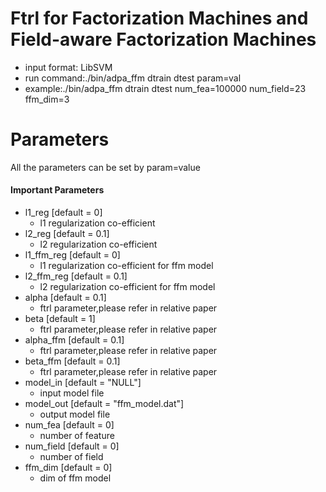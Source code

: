 Ftrl for Factorization Machines and Field-aware Factorization Machines
====
* input format: LibSVM
* run command:./bin/adpa_ffm dtrain dtest param=val
* example:./bin/adpa_ffm dtrain dtest num_fea=100000 num_field=23 ffm_dim=3

Parameters
====
All the parameters can be set by param=value

#### Important Parameters
* l1_reg [default = 0]
  - l1 regularization co-efficient
* l2_reg [default = 0.1]
  - l2 regularization co-efficient
* l1_ffm_reg [default = 0]
  - l1 regularization co-efficient for ffm model
* l2_ffm_reg [default = 0.1]
  - l2 regularization co-efficient for ffm model
* alpha [default = 0.1]
  - ftrl parameter,please refer in relative paper
* beta [default = 1]
  - ftrl parameter,please refer in relative paper
* alpha_ffm [default = 0.1]
  - ftrl parameter,please refer in relative paper
* beta_ffm [default = 0.1]
  - ftrl parameter,please refer in relative paper
* model_in [default = "NULL"]
  - input model file
* model_out [default = "ffm_model.dat"]
  - output model file
* num_fea [default = 0]
  - number of feature
* num_field [default = 0]
  - number of field
* ffm_dim [default = 0]
  - dim of ffm model
